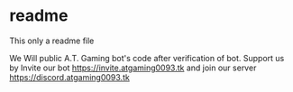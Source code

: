 # readme
This only a readme file

We Will public A.T. Gaming bot's code after verification of bot.
Support us by Invite our bot https://invite.atgaming0093.tk and join our server https://discord.atgaming0093.tk
